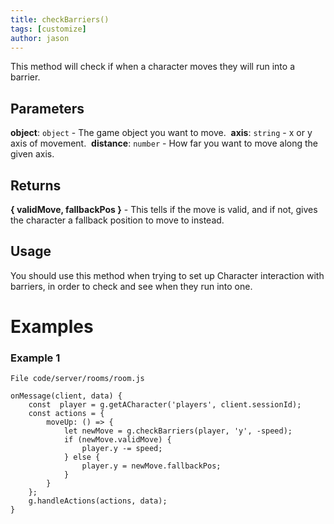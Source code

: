 ```yaml
---
title: checkBarriers()
tags: [customize]
author: jason
---
```

This method will check if when a character moves they will run into a barrier.
## Parameters
**object**: `object` - The game object you want to move.
​
**axis**: `string` - x or y axis of movement.
​
**distance**: `number` - How far  you want to move along the given axis.
## Returns
**{ validMove, fallbackPos }** - This tells if the move is valid, and if not, gives the character a fallback position to move to instead.
## Usage
You should use this method when trying to set up Character interaction with barriers, in order to check and see when they run into one.
​
# Examples
### Example 1
```
File code/server/rooms/room.js
​
onMessage(client, data) {
	const  player = g.getACharacter('players', client.sessionId);
	const actions = {
		moveUp: () => {
			let newMove = g.checkBarriers(player, 'y', -speed);
			if (newMove.validMove) {
				player.y -= speed;
			} else {
				player.y = newMove.fallbackPos;
			}
		}
	};
	g.handleActions(actions, data);
}
```
